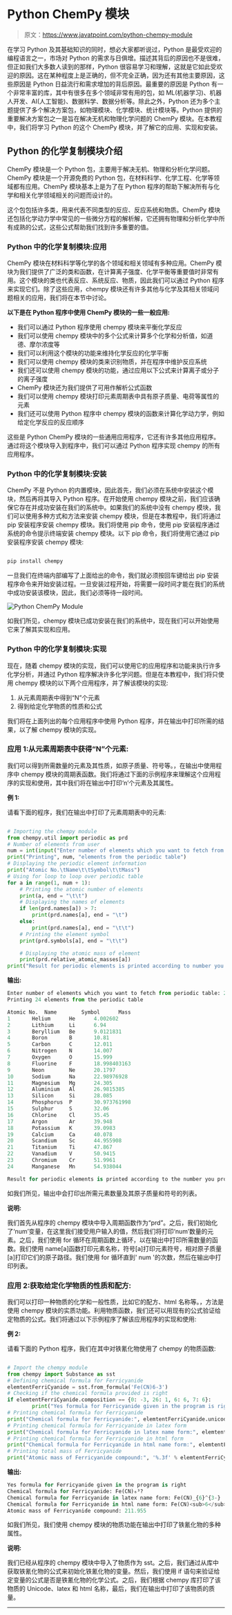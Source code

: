 # Python ChemPy 模块

> 原文：<https://www.javatpoint.com/python-chempy-module>

在学习 Python 及其基础知识的同时，想必大家都听说过，Python 是最受欢迎的编程语言之一，市场对 Python 的需求与日俱增。描述其背后的原因也不是很难，但正如我们大多数人读到的那样，Python 很容易学习和理解，这就是它如此受欢迎的原因。这在某种程度上是正确的，但不完全正确，因为还有其他主要原因，这些原因是 Python 日益流行和需求增加的背后原因。最重要的原因是 Python 有一个非常丰富的库，其中有很多在多个领域非常有用的包，如 ML(机器学习)、机器人开发、AI(人工智能)、数据科学、数据分析等。除此之外，Python 还为多个主题提供了多个解决方案包，如物理模块、化学模块、统计模块等。Python 提供的重要解决方案包之一是旨在解决无机和物理化学问题的 ChemPy 模块。在本教程中，我们将学习 Python 的这个 ChemPy 模块，并了解它的应用、实现和安装。

## Python 的化学复制模块介绍

ChemPy 模块是一个 Python 包，主要用于解决无机、物理和分析化学问题。ChemPy 模块是一个开源免费的 Python 包，在材料科学、化学工程、化学等领域都有应用。ChemPy 模块基本上是为了在 Python 程序的帮助下解决所有与化学和相关化学领域相关的问题而设计的。

这个包包括许多类，用来代表不同类型的反应、反应系统和物质。ChemPy 模块还包括化学动力学中常见的一些微分方程的解析解，它还拥有物理和分析化学中所有成熟的公式，这些公式帮助我们找到许多重要的值。

### Python 中的化学复制模块:应用

ChemPy 模块在材料科学等化学的各个领域和相关领域有多种应用。ChemPy 模块为我们提供了广泛的类和函数，在计算离子强度、化学平衡等重要值时非常有用。这个模块的类也代表反应、系统反应、物质，因此我们可以通过 Python 程序来实现它们。除了这些应用，chempy 模块还有许多其他与化学及其相关领域问题相关的应用，我们将在本节中讨论。

**以下是在 Python 程序中使用 ChemPy 模块的一些一般应用:**

*   我们可以通过 Python 程序使用 chempy 模块来平衡化学反应
*   我们可以使用 chempy 模块中的多个公式来计算多个化学和分析值，如道德、摩尔浓度等
*   我们可以利用这个模块的功能来维持化学反应的化学平衡
*   我们可以使用 chempy 模块的类来识别物质，并在程序中维护反应系统
*   我们还可以使用 chempy 模块的功能，通过应用以下公式来计算离子或分子的离子强度
*   ChemPy 模块还为我们提供了可用作解析公式函数
*   我们可以使用 chempy 模块打印元素周期表中具有原子质量、电荷等属性的元素
*   我们还可以使用 Python 程序中 chempy 模块的函数来计算化学动力学，例如给定化学反应的反应顺序

这些是 Python ChemPy 模块的一些通用应用程序，它还有许多其他应用程序。通过将这个模块导入到程序中，我们可以通过 Python 程序实现 chempy 的所有应用程序。

### Python 中的化学复制模块:安装

ChemPy 不是 Python 的内置模块，因此首先，我们必须在系统中安装这个模块，然后再将其导入 Python 程序。在开始使用 chempy 模块之前，我们应该确保它存在并成功安装在我们的系统中。如果我们的系统中没有 chempy 模块，我们可以使用多种方式和方法来安装 chempy 模块，但是在本教程中，我们将通过 pip 安装程序安装 chempy 模块。我们将使用 pip 命令，使用 pip 安装程序通过系统的命令提示终端安装 chempy 模块。以下 pip 命令，我们将使用它通过 pip 安装程序安装 chempy 模块:

```py

pip install chempy

```

一旦我们在终端内部编写了上面给出的命令，我们就必须按回车键给出 pip 安装程序命令来开始安装过程。一旦安装过程开始，将需要一段时间才能在我们的系统中成功安装该模块，因此，我们必须等待一段时间。

![Python ChemPy Module](img/33d72834e764c320c699518cf5031be9.png)

如我们所见，chempy 模块已成功安装在我们的系统中，现在我们可以开始使用它来了解其实现和应用。

### Python 中的化学复制模块:实现

现在，随着 chempy 模块的实现，我们可以使用它的应用程序和功能来执行许多化学分析，并通过 Python 程序解决许多化学问题。但是在本教程中，我们将只使用 chempy 模块的以下两个应用程序，并了解该模块的实现:

1.  从元素周期表中得到“N”个元素
2.  得到给定化学物质的性质和公式

我们将在上面列出的每个应用程序中使用 Python 程序，并在输出中打印所需的结果，以了解 chempy 模块的实现。

### 应用 1:从元素周期表中获得“N”个元素:

我们可以得到所需数量的元素及其性质，如原子质量、符号等。，在输出中使用程序中 chempy 模块的周期表函数。我们将通过下面的示例程序来理解这个应用程序的实现和使用，其中我们将在输出中打印‘n’个元素及其属性。

**例 1:**

请看下面的程序，我们在输出中打印了元素周期表中的元素:

```py

# Importing the chempy module
from chempy.util import periodic as prd
# Number of elements from user
num = int(input("Enter number of elements which you want to fetch from periodic table: "))
print("Printing", num, "elements from the periodic table")
# Displaying the periodic element information
print("Atomic No.\tName\t\tSymbol\t\tMass")
# Using for loop to loop over periodic table
for a in range(1, num + 1):
	# Printing the atomic number of elements
	print(a, end = "\t\t")
	# Displaying the names of elements
	if len(prd.names[a]) > 7:
		print(prd.names[a], end = "\t")
	else:
		print(prd.names[a], end = "\t\t")
	# Printing the element symbol
	print(prd.symbols[a], end = "\t\t")

	# Displaying the atomic mass of element
	print(prd.relative_atomic_masses[a])
print("Result for periodic elements is printed according to number you provided")

```

**输出:**

```py
Enter number of elements which you want to fetch from periodic table: 24
Printing 24 elements from the periodic table

Atomic No.	Name		Symbol		Mass
1		Helium		He		4.002602
2		Lithium		Li		6.94
3		Beryllium	Be		9.0121831
4		Boron		B		10.81
5		Carbon		C		12.011
6		Nitrogen	N		14.007
7		Oxygen		O		15.999
8		Fluorine	F		18.998403163
9		Neon		Ne		20.1797
10		Sodium		Na		22.98976928
11		Magnesium	Mg		24.305
12		Aluminium	Al		26.9815385
13		Silicon		Si		28.085
14		Phosphorus	P		30.973761998
15		Sulphur		S		32.06
16		Chlorine	Cl		35.45
17		Argon		Ar		39.948
18		Potassium	K		39.0983
19		Calcium		Ca		40.078
20		Scandium	Sc		44.955908
21		Titanium	Ti		47.867
22		Vanadium	V		50.9415
23		Chromium	Cr		51.9961
24		Manganese	Mn		54.938044

Result for periodic elements is printed according to the number you provided

```

如我们所见，输出中会打印出所需元素数量及其原子质量和符号的列表。

**说明:**

我们首先从程序的 chempy 模块中导入周期函数作为“prd”。之后，我们初始化了‘num’变量，在这里我们接受用户输入的值，然后我们将打印‘num’数量的元素。之后，我们使用 for 循环在周期函数上循环，以在输出中打印所需数量的函数。我们使用 name[a]函数打印元素名称，符号[a]打印元素符号，相对原子质量[a]打印它们的原子路径。我们使用 for 循环直到' num '的次数，然后在输出中打印列表。

### 应用 2:获取给定化学物质的性质和配方:

我们可以打印一种物质的化学和一般性质，比如它的配方、html 名称等。，方法是使用 chempy 模块的实质功能。利用物质函数，我们还可以用现有的公式验证给定物质的公式。我们将通过以下示例程序了解该应用程序的实现和使用:

**例 2:**

请看下面的 Python 程序，我们在其中对铁氰化物使用了 chempy 的物质函数:

```py

# Import the chempy module
from chempy import Substance as sst
# Defining chemical formula for Ferricyanide
elemtentFerriCyanide = sst.from_formula('Fe(CN)6-3')
# Checking if the chemical formula provided is right
if elemtentFerriCyanide.composition == {0: -3, 26: 1, 6: 6, 7: 6}:
        print("Yes formula for Ferricyanide given in the program is right")
# Printing chemical formula for Ferricyanide
print("Chemical formula for Ferricyanide:", elemtentFerriCyanide.unicode_name)
# Printing chemical formula for Ferricyanide in latex form
print("Chemical formula for Ferricyanide in latex name form:", elemtentFerriCyanide.latex_name)
# Printing chemical formula for Ferricyanide in html form
print("Chemical formula for Ferricyanide in html name form:", elemtentFerriCyanide.html_name)
# Printing total mass of Ferricyanide
print("Atomic mass of Ferricyanide compound:", '%.3f' % elemtentFerriCyanide.mass)

```

**输出:**

```py
Yes formula for Ferricyanide given in the program is right
Chemical formula for Ferricyanide: Fe(CN)₆³?
Chemical formula for Ferricyanide in latex name form: Fe(CN)_{6}^{3-}
Chemical formula for Ferricyanide in html name form: Fe(CN)<sub>6</sub><sup>3-</sup>
Atomic mass of Ferricyanide compound: 211.955

```

如我们所见，我们使用 chempy 模块的物质功能在输出中打印了铁氰化物的多种属性。

**说明:**

我们已经从程序的 chempy 模块中导入了物质作为 sst。之后，我们通过从库中获取铁氰化物的公式来初始化铁氰化物的变量。然后，我们使用 if 语句来验证给定变量的公式是否是铁氰化物的化学公式。之后，我们根据 chempy 库打印了该物质的 Unicode、latex 和 html 名称，最后，我们在输出中打印了该物质的质量。

* * *